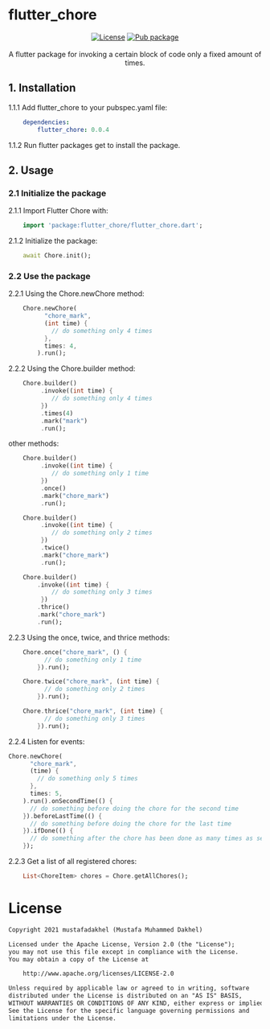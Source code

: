 # flutter_chore
<p align="center">
  <a href="https://opensource.org/licenses/Apache-2.0" target="_blank"><img alt="License" src="https://img.shields.io/badge/License-Apache%202.0-blue.svg"/></a>
  <a href="https://pub.dev/packages/flutter_chore" target="_blank"><img alt="Pub package" src="https://img.shields.io/pub/v/flutter_chore.svg"/></a>
  <br><br>
  A flutter package for invoking a certain block of code only a fixed amount of times.
</p>

## 1. Installation

1.1.1 Add flutter_chore to your pubspec.yaml file:
```yaml
    dependencies:
        flutter_chore: 0.0.4
```
1.1.2 Run flutter packages get to install the package.


## 2. Usage

### 2.1 Initialize the package
2.1.1 Import Flutter Chore with:
```dart
    import 'package:flutter_chore/flutter_chore.dart';
```
2.1.2 Initialize the package:
```dart
    await Chore.init();
```

### 2.2 Use the package
2.2.1 Using the Chore.newChore method:
```dart
    Chore.newChore(
          "chore_mark",
          (int time) {
            // do something only 4 times
          },
          times: 4,
        ).run();
```
2.2.2 Using the Chore.builder method:
```dart
    Chore.builder()
         .invoke((int time) {
            // do something only 4 times
         })
         .times(4)
         .mark("mark")
         .run();
```
other methods:
```dart
    Chore.builder()
         .invoke((int time) {
            // do something only 1 time
         })
         .once()
         .mark("chore_mark")
         .run();

    Chore.builder()
         .invoke((int time) {
            // do something only 2 times
         })
         .twice()
         .mark("chore_mark")
         .run();

    Chore.builder()
        .invoke((int time) {
            // do something only 3 times
         })
        .thrice()
        .mark("chore_mark")
        .run();
```
2.2.3 Using the once, twice, and thrice methods:
```dart
    Chore.once("chore_mark", () {
          // do something only 1 time
        }).run();

    Chore.twice("chore_mark", (int time) {
          // do something only 2 times
        }).run();

    Chore.thrice("chore_mark", (int time) {
          // do something only 3 times
        }).run();
```
2.2.4 Listen for events:
```dart
Chore.newChore(
      "chore_mark",
      (time) {
        // do something only 5 times
      },
      times: 5,
    ).run().onSecondTime(() {
      // do something before doing the chore for the second time
    }).beforeLastTime(() {
      // do something before doing the chore for the last time
    }).ifDone(() {
      // do something after the chore has been done as many times as set in the 'times' field
    });
```
2.2.3 Get a list of all registered chores:
```dart
    List<ChoreItem> chores = Chore.getAllChores();
```

# License
```xml
Copyright 2021 mustafadakhel (Mustafa Muhammed Dakhel)

Licensed under the Apache License, Version 2.0 (the "License");
you may not use this file except in compliance with the License.
You may obtain a copy of the License at

    http://www.apache.org/licenses/LICENSE-2.0

Unless required by applicable law or agreed to in writing, software
distributed under the License is distributed on an "AS IS" BASIS,
WITHOUT WARRANTIES OR CONDITIONS OF ANY KIND, either express or implied.
See the License for the specific language governing permissions and
limitations under the License.
```